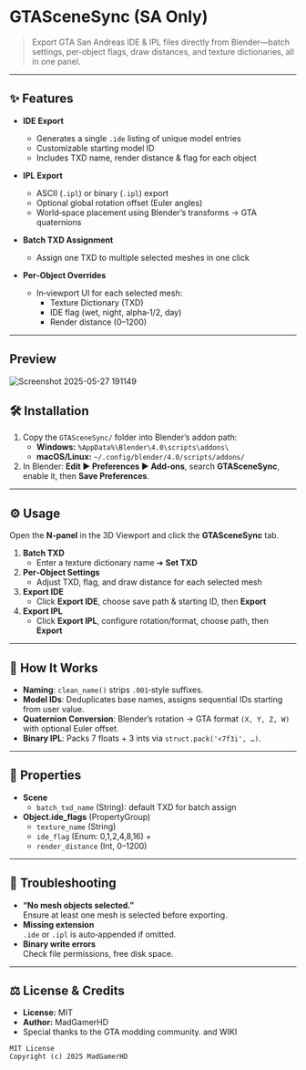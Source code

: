# GTASceneSync (SA Only)

> Export GTA San Andreas IDE & IPL files directly from Blender—batch settings, per‑object flags, draw distances, and texture dictionaries, all in one panel.

---

## ✨ Features

- **IDE Export**  
  - Generates a single `.ide` listing of unique model entries  
  - Customizable starting model ID  
  - Includes TXD name, render distance & flag for each object  

- **IPL Export**  
  - ASCII (`.ipl`) or binary (`.ipl`) export  
  - Optional global rotation offset (Euler angles)  
  - World‑space placement using Blender’s transforms → GTA quaternions

- **Batch TXD Assignment**  
  - Assign one TXD to multiple selected meshes in one click

- **Per‑Object Overrides**  
  - In‑viewport UI for each selected mesh:  
    - Texture Dictionary (TXD)  
    - IDE flag (wet, night, alpha‑1/2, day)  
    - Render distance (0–1200)

---

## Preview
![Screenshot 2025-05-27 191149](https://github.com/user-attachments/assets/ea20b4e6-6562-4e0b-9f98-8fbc6920900d)


## 🛠️ Installation

1. Copy the `GTASceneSync/` folder into Blender’s addon path:  
   - **Windows:** `%AppData%\Blender\4.0\scripts\addons\`  
   - **macOS/Linux:** `~/.config/blender/4.0/scripts/addons/`
2. In Blender: **Edit ▶ Preferences ▶ Add-ons**, search **GTASceneSync**, enable it, then **Save Preferences**.

---

## ⚙️ Usage

Open the **N‑panel** in the 3D Viewport and click the **GTASceneSync** tab.

1. **Batch TXD**  
   - Enter a texture dictionary name ➔ **Set TXD**  
2. **Per‑Object Settings**  
   - Adjust TXD, flag, and draw distance for each selected mesh  
3. **Export IDE**  
   - Click **Export IDE**, choose save path & starting ID, then **Export**  
4. **Export IPL**  
   - Click **Export IPL**, configure rotation/format, choose path, then **Export**

---

## 🧩 How It Works

- **Naming**: `clean_name()` strips `.001`‑style suffixes.  
- **Model IDs**: Deduplicates base names, assigns sequential IDs starting from user value.  
- **Quaternion Conversion**: Blender’s rotation → GTA format `(X, Y, Z, W)` with optional Euler offset.  
- **Binary IPL**: Packs 7 floats + 3 ints via `struct.pack('<7f3i', …)`.

---

## 🔧 Properties

- **Scene**
  - `batch_txd_name` (String): default TXD for batch assign
- **Object.ide_flags** (PropertyGroup)
  - `texture_name` (String)  
  - `ide_flag` (Enum: 0,1,2,4,8,16) + 
  - `render_distance` (Int, 0–1200)

---

## 🐞 Troubleshooting

- **“No mesh objects selected.”**  
  Ensure at least one mesh is selected before exporting.
- **Missing extension**  
  `.ide` or `.ipl` is auto‑appended if omitted.
- **Binary write errors**  
  Check file permissions, free disk space.

---

## ⚖️ License & Credits

- **License:** MIT  
- **Author:** MadGamerHD
- Special thanks to the GTA modding community. and WIKI

```text
MIT License
Copyright (c) 2025 MadGamerHD
